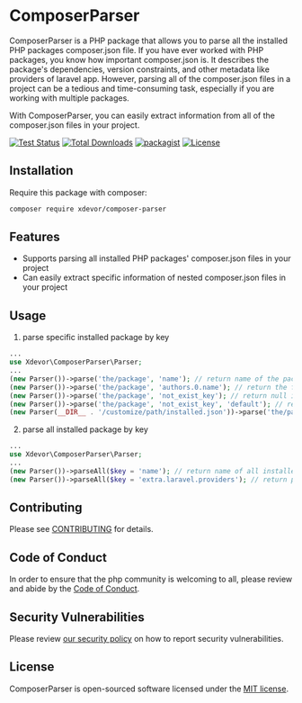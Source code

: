 # ComposerParser

ComposerParser is a PHP package that allows you to parse all the installed PHP packages composer.json file. If you have ever worked with PHP packages, you know how important composer.json is. It describes the package's dependencies, version constraints, and other metadata like providers of laravel app. However, parsing all of the composer.json files in a project can be a tedious and time-consuming task, especially if you are working with multiple packages.

With ComposerParser, you can easily extract information from all of the composer.json files in your project.

<p align="left">
    <a href="https://github.com/xdevor/composer-parser/actions"><img src="https://github.com/xdevor/composer-parser/actions/workflows/tests.yml/badge.svg" alt="Test Status"></a>
    <a href="https://packagist.org/packages/xdevor/composer-parser"><img src="https://poser.pugx.org/xdevor/composer-parser/d/total.svg" alt="Total Downloads"></a>
    <a href="https://packagist.org/packages/xdevor/composer-parser"><img src="https://img.shields.io/packagist/v/xdevor/composer-parser.svg?v=1.5.0" alt="packagist"></a>
    <a href="https://packagist.org/packages/xdevor/composer-parser"><img src="https://poser.pugx.org/xdevor/composer-parser/license.svg" alt="License"></a>
</p>

## Installation
Require this package with composer:
```bash
composer require xdevor/composer-parser
```

## Features
- Supports parsing all installed PHP packages' composer.json files in your project
- Can easily extract specific information of nested composer.json files in your project

## Usage

1. parse specific installed package by key
```php
...
use Xdevor\ComposerParser\Parser;
...
(new Parser())->parse('the/package', 'name'); // return name of the package
(new Parser())->parse('the/package', 'authors.0.name'); // return the first author name
(new Parser())->parse('the/package', 'not_exist_key'); // return null if key not exist
(new Parser())->parse('the/package', 'not_exist_key', 'default'); // return 'default' if key not exist
(new Parser(__DIR__ . '/customize/path/installed.json'))->parse('the/package', 'name'); // parse customize path
```

2. parse all installed package by key
```php
...
use Xdevor\ComposerParser\Parser;
...
(new Parser())->parseAll($key = 'name'); // return name of all installed PHP packages
(new Parser())->parseAll($key = 'extra.laravel.providers'); // return providers of all installed PHP packages
```

## Contributing

Please see [CONTRIBUTING](CONTRIBUTING.md) for details.

## Code of Conduct

In order to ensure that the php community is welcoming to all, please review and abide by the [Code of Conduct](CODE_OF_CONDUCT.md).

## Security Vulnerabilities

Please review [our security policy](SECURITY.md) on how to report security vulnerabilities.

## License

ComposerParser is open-sourced software licensed under the [MIT license](LICENSE.md).
